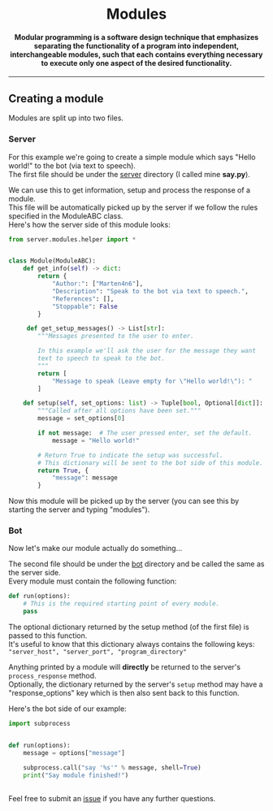 <h1 align="center">
  Modules
  <br>
</h1>

<h4 align="center">Modular programming is a software design technique that emphasizes separating the functionality of a program into independent, interchangeable modules, such that each contains everything necessary to execute only one aspect of the desired functionality.</h4>

---

## Creating a module
Modules are split up into two files.

### Server
For this example we're going to create a simple module which says "Hello world!" to the bot (via text to speech). <br/>
The first file should be under the [server](https://github.com/Marten4n6/EvilOSX/tree/master/server/modules/server) directory (I called mine **say.py**).

We can use this to get information, setup and process the response of a module. <br/>
This file will be automatically picked up by the server if we follow the rules specified in the ModuleABC class. <br/>
Here's how the server side of this module looks: <br/>
```python
from server.modules.helper import *


class Module(ModuleABC):
    def get_info(self) -> dict:
        return {
            "Author:": ["Marten4n6"],
            "Description": "Speak to the bot via text to speech.",
            "References": [],
            "Stoppable": False
        }

     def get_setup_messages() -> List[str]:
        """Messages presented to the user to enter.

        In this example we'll ask the user for the message they want
        text to speech to speak to the bot.
        """
        return [
            "Message to speak (Leave empty for \"Hello world!\"): "
        ]

    def setup(self, set_options: list) -> Tuple[bool, Optional[dict]]:
        """Called after all options have been set."""
        message = set_options[0]

        if not message:  # The user pressed enter, set the default.
            message = "Hello world!"

        # Return True to indicate the setup was successful.
        # This dictionary will be sent to the bot side of this module.
        return True, {
            "message": message
        }
```
Now this module will be picked up by the server (you can see this by starting the server and typing "modules"). <br/>

### Bot
Now let's make our module actually do something...

The second file should be under the [bot](https://github.com/Marten4n6/EvilOSX/tree/master/server/modules/bot) directory and be called the same as the server side. <br/>
Every module must contain the following function:
```python
def run(options):
    # This is the required starting point of every module.
    pass
 ```
The optional dictionary returned by the setup method (of the first file) is passed to this function. <br/>
It's useful to know that this dictionary always contains the following keys: <br/>
```"server_host", "server_port", "program_directory"```

Anything printed by a module will **directly** be returned to the server's ```process_response``` method. <br/>
Optionally, the dictionary returned by the server's ```setup``` method may have a "response_options" key which is then also sent back to this function.

Here's the bot side of our example:
```python
import subprocess


def run(options):
    message = options["message"]

    subprocess.call("say '%s'" % message, shell=True)
    print("Say module finished!")
```

##
Feel free to submit an [issue](https://github.com/Marten4n6/EvilOSX/issues) if you have any further questions.
